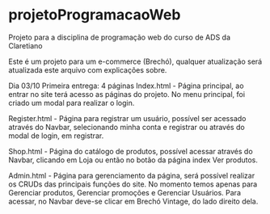 # projetoProgramacaoWeb
Projeto para a disciplina de programação web do curso de ADS da Claretiano

Este é um projeto para um e-commerce (Brechó), qualquer atualização será atualizada este arquivo com explicações sobre.

Dia 03/10 
Primeira entrega:
4 páginas
Index.html - Página principal, ao entrar no site terá acesso as páginas do projeto.
No menu principal, foi criado um modal para realizar o login.

Register.html - Página para registrar um usuário, possível ser acessado através do Navbar, selecionando minha conta e registrar ou através do modal de login, em registrar.

Shop.html - Página do catálogo de produtos, possível acessar através do Navbar, clicando em Loja ou então no botão da página index Ver produtos.

Admin.html - Página para gerenciamento da página, será possível realizar os CRUDs das principais funções do site. No momento temos apenas para Gerenciar produtos, Gerenciar promoções e Gerenciar Usuários. Para acessar, no Navbar deve-se clicar em Brechó Vintage, do lado direito dela.



